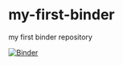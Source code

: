 # my-first-binder
my first binder repository

[![Binder](https://mybinder.org/badge_logo.svg)](https://mybinder.org/v2/gh/JKRWard/my-first-binder/master)
